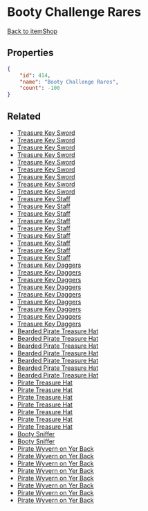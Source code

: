 # Booty Challenge Rares

<no description available>

[Back to itemShop](../item-shops.md)

## Properties

```json
{
    "id": 414,
    "name": "Booty Challenge Rares",
    "count": -100
}
```

## Related

- [Treasure Key Sword](../items/12519-treasure-key-sword.md)
- [Treasure Key Sword](../items/12520-treasure-key-sword.md)
- [Treasure Key Sword](../items/12521-treasure-key-sword.md)
- [Treasure Key Sword](../items/12522-treasure-key-sword.md)
- [Treasure Key Sword](../items/12523-treasure-key-sword.md)
- [Treasure Key Sword](../items/12524-treasure-key-sword.md)
- [Treasure Key Sword](../items/12525-treasure-key-sword.md)
- [Treasure Key Sword](../items/12526-treasure-key-sword.md)
- [Treasure Key Sword](../items/12527-treasure-key-sword.md)
- [Treasure Key Staff](../items/12528-treasure-key-staff.md)
- [Treasure Key Staff](../items/12529-treasure-key-staff.md)
- [Treasure Key Staff](../items/12530-treasure-key-staff.md)
- [Treasure Key Staff](../items/12531-treasure-key-staff.md)
- [Treasure Key Staff](../items/12532-treasure-key-staff.md)
- [Treasure Key Staff](../items/12533-treasure-key-staff.md)
- [Treasure Key Staff](../items/12534-treasure-key-staff.md)
- [Treasure Key Staff](../items/12535-treasure-key-staff.md)
- [Treasure Key Staff](../items/12536-treasure-key-staff.md)
- [Treasure Key Daggers](../items/12537-treasure-key-daggers.md)
- [Treasure Key Daggers](../items/12538-treasure-key-daggers.md)
- [Treasure Key Daggers](../items/12539-treasure-key-daggers.md)
- [Treasure Key Daggers](../items/12540-treasure-key-daggers.md)
- [Treasure Key Daggers](../items/12541-treasure-key-daggers.md)
- [Treasure Key Daggers](../items/12542-treasure-key-daggers.md)
- [Treasure Key Daggers](../items/12543-treasure-key-daggers.md)
- [Treasure Key Daggers](../items/12544-treasure-key-daggers.md)
- [Treasure Key Daggers](../items/12545-treasure-key-daggers.md)
- [Bearded Pirate Treasure Hat](../items/12546-bearded-pirate-treasure-hat.md)
- [Bearded Pirate Treasure Hat](../items/12547-bearded-pirate-treasure-hat.md)
- [Bearded Pirate Treasure Hat](../items/12548-bearded-pirate-treasure-hat.md)
- [Bearded Pirate Treasure Hat](../items/12549-bearded-pirate-treasure-hat.md)
- [Bearded Pirate Treasure Hat](../items/12550-bearded-pirate-treasure-hat.md)
- [Bearded Pirate Treasure Hat](../items/12551-bearded-pirate-treasure-hat.md)
- [Bearded Pirate Treasure Hat](../items/12552-bearded-pirate-treasure-hat.md)
- [Pirate Treasure Hat](../items/12553-pirate-treasure-hat.md)
- [Pirate Treasure Hat](../items/12554-pirate-treasure-hat.md)
- [Pirate Treasure Hat](../items/12555-pirate-treasure-hat.md)
- [Pirate Treasure Hat](../items/12556-pirate-treasure-hat.md)
- [Pirate Treasure Hat](../items/12557-pirate-treasure-hat.md)
- [Pirate Treasure Hat](../items/12558-pirate-treasure-hat.md)
- [Pirate Treasure Hat](../items/12559-pirate-treasure-hat.md)
- [Booty Sniffer](../items/12560-booty-sniffer.md)
- [Booty Sniffer](../items/12561-booty-sniffer.md)
- [Pirate Wyvern on Yer Back](../items/12562-pirate-wyvern-on-yer-back.md)
- [Pirate Wyvern on Yer Back](../items/12563-pirate-wyvern-on-yer-back.md)
- [Pirate Wyvern on Yer Back](../items/12564-pirate-wyvern-on-yer-back.md)
- [Pirate Wyvern on Yer Back](../items/12565-pirate-wyvern-on-yer-back.md)
- [Pirate Wyvern on Yer Back](../items/12566-pirate-wyvern-on-yer-back.md)
- [Pirate Wyvern on Yer Back](../items/12567-pirate-wyvern-on-yer-back.md)
- [Pirate Wyvern on Yer Back](../items/12568-pirate-wyvern-on-yer-back.md)
- [Pirate Wyvern on Yer Back](../items/12569-pirate-wyvern-on-yer-back.md)

